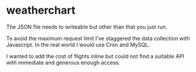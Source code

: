 # weatherchart

The JSON file needs to  writeable but other than that you just run.

To avoid the maximum request limit I've staggered the data collection with Javascript.  In the real world I would use Cron and MySQL.

I wanted to add the cost of flights inline but could not find a suitable API with immediate and generous enough access.
